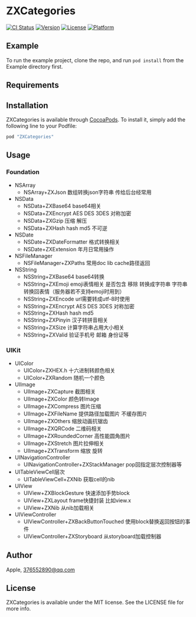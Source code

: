 # ZXCategories

[![CI Status](http://img.shields.io/travis/Apple/ZXCategories.svg?style=flat)](https://travis-ci.org/Apple/ZXCategories)
[![Version](https://img.shields.io/cocoapods/v/ZXCategories.svg?style=flat)](http://cocoapods.org/pods/ZXCategories)
[![License](https://img.shields.io/cocoapods/l/ZXCategories.svg?style=flat)](http://cocoapods.org/pods/ZXCategories)
[![Platform](https://img.shields.io/cocoapods/p/ZXCategories.svg?style=flat)](http://cocoapods.org/pods/ZXCategories)

## Example

To run the example project, clone the repo, and run `pod install` from the Example directory first.

## Requirements

## Installation

ZXCategories is available through [CocoaPods](http://cocoapods.org). To install
it, simply add the following line to your Podfile:

```ruby
pod "ZXCategories"
```

## Usage

### Foundation

* NSArray
    * NSArray+ZXJson 数组转换json字符串 传给后台经常用
* NSData
    * NSData+ZXBase64 base64相关
    * NSData+ZXEncrypt AES DES 3DES  对称加密 
    * NSData+ZXGzip 压缩 解压
    * NSData+ZXHash hash md5 不可逆
* NSDate
    * NSDate+ZXDateFormatter 格式转换相关
    * NSDate+ZXExtension 年月日常用操作
* NSFileManager
    * NSFileManager+ZXPaths 常用doc lib cache路径返回
* NSString
    * NSString+ZXBase64 base64转换
    * NSString+ZXEmoji emoji表情相关 是否包含 移除 转换成字符串 字符串转换回表情（服务器若不支持emoji时用到）
    * NSString+ZXEncode url需要转成utf-8时使用
    * NSString+ZXEncrypt AES DES 3DES  对称加密
    * NSString+ZXHash hash md5 
    * NSString+ZXPinyin 汉子转拼音相关
    * NSString+ZXSize 计算字符串占用大小相关
    * NSString+ZXValid 验证手机号 邮箱 身份证等

 ### UIKit

* UIColor
    * UIColor+ZXHEX.h 十六进制转颜色相关
    * UIColor+ZXRandom 随机一个颜色
* UIImage
    * UIImage+ZXCapture 截图相关
    * UIImage+ZXColor 颜色转Image
    * UIImage+ZXCompress 图片压缩
    * UIImage+ZXFileName 提供路径加载图片 不缓存图片
    * UIImage+ZXOthers 缩放动画抗锯齿
    * UIImage+ZXQRCode 二维码相关
    * UIImage+ZXRoundedCorner 高性能圆角图片
    * UIImage+ZXStretch 图片拉伸相关
    * UIImage+ZXTransform 缩放 旋转
* UINavigationController
    * UINavigationController+ZXStackManager pop回指定层次控制器等
* UITableViewCell层次
    * UITableViewCell+ZXNib 获取cell的nib
* UIView
    * UIView+ZXBlockGesture 快速添加手势block
    * UIView+ZXLayout frame快捷封装 比如view.x
    * UIView+ZXNib 从nib加载相关
* UIViewController
    * UIViewController+ZXBackButtonTouched 使用block替换返回按钮的事件
    * UIViewController+ZXStoryboard 从storyboard加载控制器
## Author

Apple, 376552890@qq.com

## License

ZXCategories is available under the MIT license. See the LICENSE file for more info.
